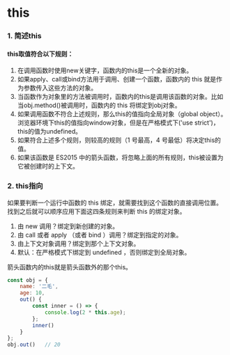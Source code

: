 # this
### 1. 简述this
#### this取值符合以下规则：
1. 在调用函数时使用new关键字，函数内的this是一个全新的对象。<br>
2. 如果apply、call或bind方法用于调用、创建一个函数，函数内的 this 就是作为参数传入这些方法的对象。 <br>
3. 当函数作为对象里的方法被调用时，函数内的this是调用该函数的对象。比如当obj.method()被调用时，函数内的 this 将绑定到obj对象。 <br>
4. 如果调用函数不符合上述规则，那么this的值指向全局对象（global object）。浏览器环境下this的值指向window对象，但是在严格模式下('use strict')，this的值为undefined。 <br>
5. 如果符合上述多个规则，则较高的规则（1 号最高，4 号最低）将决定this的值。 <br>
6. 如果该函数是 ES2015 中的箭头函数，将忽略上面的所有规则，this被设置为它被创建时的上下文。 <br>

### 2. this指向
如果要判断一个运行中函数的 this 绑定，就需要找到这个函数的直接调用位置。找到之后就可以顺序应用下面这四条规则来判断 this 的绑定对象。

1. 由 new 调用？绑定到新创建的对象。
2. 由 call 或者 apply （或者 bind ）调用？绑定到指定的对象。
3. 由上下文对象调用？绑定到那个上下文对象。
4. 默认：在严格模式下绑定到 undefined ，否则绑定到全局对象。

箭头函数内的this就是箭头函数外的那个this。
```javascript
const obj = {
    name: '二毛',
    age: 10,
    out() {
        const inner = () => {
            console.log(2 * this.age);
        };
        inner()
    }
};
obj.out()   // 20
```